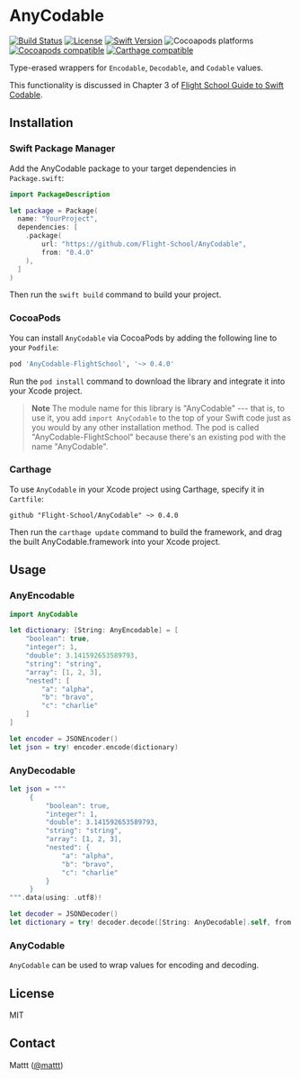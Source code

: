 # AnyCodable

[![Build Status][build status badge]][build status]
[![License][license badge]][license]
[![Swift Version][swift version badge]][swift version]
![Cocoapods platforms][cocoapods platforms badge]
[![Cocoapods compatible][cocoapods badge]][cocoapods]
[![Carthage compatible][carthage badge]][carthage]

Type-erased wrappers for `Encodable`, `Decodable`, and `Codable` values.

This functionality is discussed in Chapter 3 of
[Flight School Guide to Swift Codable](https://flight.school/books/codable).

## Installation

### Swift Package Manager

Add the AnyCodable package to your target dependencies in `Package.swift`:

```swift
import PackageDescription

let package = Package(
  name: "YourProject",
  dependencies: [
    .package(
        url: "https://github.com/Flight-School/AnyCodable",
        from: "0.4.0"
    ),
  ]
)
```

Then run the `swift build` command to build your project.

### CocoaPods

You can install `AnyCodable` via CocoaPods
by adding the following line to your `Podfile`:

```ruby
pod 'AnyCodable-FlightSchool', '~> 0.4.0'
```

Run the `pod install` command to download the library
and integrate it into your Xcode project.

> **Note**
> The module name for this library is "AnyCodable" ---
> that is, to use it, you add `import AnyCodable` to the top of your Swift code
> just as you would by any other installation method.
> The pod is called "AnyCodable-FlightSchool"
> because there's an existing pod with the name "AnyCodable".

### Carthage

To use `AnyCodable` in your Xcode project using Carthage,
specify it in `Cartfile`:

```
github "Flight-School/AnyCodable" ~> 0.4.0
```

Then run the `carthage update` command to build the framework,
and drag the built AnyCodable.framework into your Xcode project.

## Usage

### AnyEncodable

```swift
import AnyCodable

let dictionary: [String: AnyEncodable] = [
    "boolean": true,
    "integer": 1,
    "double": 3.141592653589793,
    "string": "string",
    "array": [1, 2, 3],
    "nested": [
        "a": "alpha",
        "b": "bravo",
        "c": "charlie"
    ]
]

let encoder = JSONEncoder()
let json = try! encoder.encode(dictionary)
```

### AnyDecodable

```swift
let json = """
     {
         "boolean": true,
         "integer": 1,
         "double": 3.141592653589793,
         "string": "string",
         "array": [1, 2, 3],
         "nested": {
             "a": "alpha",
             "b": "bravo",
             "c": "charlie"
         }
     }
""".data(using: .utf8)!

let decoder = JSONDecoder()
let dictionary = try! decoder.decode([String: AnyDecodable].self, from: json)
```

### AnyCodable

`AnyCodable` can be used to wrap values for encoding and decoding.

## License

MIT

## Contact

Mattt ([@mattt](https://twitter.com/mattt))

[build status]: https://github.com/Flight-School/AnyCodable/actions?query=workflow%3ACI
[build status badge]: https://github.com/Flight-School/AnyCodable/workflows/CI/badge.svg
[license]: https://opensource.org/licenses/MIT
[license badge]: https://img.shields.io/cocoapods/l/AnyCodable-FlightSchool.svg
[swift version]: https://swift.org/download/
[swift version badge]: https://img.shields.io/badge/swift%20version-4.0+-orange.svg
[cocoapods platforms badge]: https://img.shields.io/cocoapods/p/AnyCodable-FlightSchool.svg
[cocoapods]: https://cocoapods.org/pods/AnyCodable-FlightSchool
[cocoapods badge]: https://img.shields.io/cocoapods/v/AnyCodable-FlightSchool.svg
[carthage]: https://github.com/Carthage/Carthage
[carthage badge]: https://img.shields.io/badge/Carthage-compatible-4BC51D.svg
